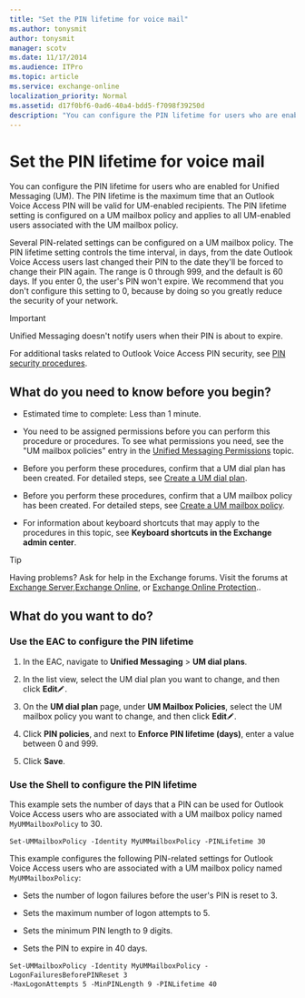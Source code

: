 ```yaml
---
title: "Set the PIN lifetime for voice mail"
ms.author: tonysmit
author: tonysmit
manager: scotv
ms.date: 11/17/2014
ms.audience: ITPro
ms.topic: article
ms.service: exchange-online
localization_priority: Normal
ms.assetid: d17f0bf6-0ad6-40a4-bdd5-f7098f39250d
description: "You can configure the PIN lifetime for users who are enabled for Unified Messaging (UM). The PIN lifetime is the maximum time that an Outlook Voice Access PIN will be valid for UM-enabled recipients. The PIN lifetime setting is configured on a UM mailbox policy and applies to all UM-enabled users associated with the UM mailbox policy."
---
```


# Set the PIN lifetime for voice mail

You can configure the PIN lifetime for users who are enabled for Unified Messaging (UM). The PIN lifetime is the maximum time that an Outlook Voice Access PIN will be valid for UM-enabled recipients. The PIN lifetime setting is configured on a UM mailbox policy and applies to all UM-enabled users associated with the UM mailbox policy.
  
Several PIN-related settings can be configured on a UM mailbox policy. The PIN lifetime setting controls the time interval, in days, from the date Outlook Voice Access users last changed their PIN to the date they'll be forced to change their PIN again. The range is 0 through 999, and the default is 60 days. If you enter 0, the user's PIN won't expire. We recommend that you don't configure this setting to 0, because by doing so you greatly reduce the security of your network.
  
> [!IMPORTANT]
> Unified Messaging doesn't notify users when their PIN is about to expire. 
  
For additional tasks related to Outlook Voice Access PIN security, see [PIN security procedures](pin-security-procedures.md).
  
## What do you need to know before you begin?

- Estimated time to complete: Less than 1 minute.
    
- You need to be assigned permissions before you can perform this procedure or procedures. To see what permissions you need, see the "UM mailbox policies" entry in the [Unified Messaging Permissions](http://technet.microsoft.com/library/d326c3bc-8f33-434a-bf02-a83cc26a5498.aspx) topic. 
    
- Before you perform these procedures, confirm that a UM dial plan has been created. For detailed steps, see [Create a UM dial plan](../../voice-mail-unified-messaging/connect-voice-mail-system/create-um-dial-plan.md).
    
- Before you perform these procedures, confirm that a UM mailbox policy has been created. For detailed steps, see [Create a UM mailbox policy](../../voice-mail-unified-messaging/set-up-voice-mail/create-um-mailbox-policy.md).
    
- For information about keyboard shortcuts that may apply to the procedures in this topic, see **Keyboard shortcuts in the Exchange admin center**.
    
> [!TIP]
> Having problems? Ask for help in the Exchange forums. Visit the forums at [Exchange Server](https://go.microsoft.com/fwlink/p/?linkId=60612),[Exchange Online](https://go.microsoft.com/fwlink/p/?linkId=267542), or [Exchange Online Protection](https://go.microsoft.com/fwlink/p/?linkId=285351).. 
  
## What do you want to do?

### Use the EAC to configure the PIN lifetime

1. In the EAC, navigate to **Unified Messaging** \> **UM dial plans**.
    
2. In the list view, select the UM dial plan you want to change, and then click **Edit**![Edit icon](../../media/ITPro_EAC_EditIcon.gif).
    
3. On the **UM dial plan** page, under **UM Mailbox Policies**, select the UM mailbox policy you want to change, and then click **Edit**![Edit icon](../../media/ITPro_EAC_EditIcon.gif).
    
4. Click **PIN policies**, and next to **Enforce PIN lifetime (days)**, enter a value between 0 and 999. 
    
5. Click **Save**.
    
### Use the Shell to configure the PIN lifetime

This example sets the number of days that a PIN can be used for Outlook Voice Access users who are associated with a UM mailbox policy named  `MyUMMailboxPolicy` to 30. 
  
```
Set-UMMailboxPolicy -Identity MyUMMailboxPolicy -PINLifetime 30
```

This example configures the following PIN-related settings for Outlook Voice Access users who are associated with a UM mailbox policy named  `MyUMMailboxPolicy`:
  
- Sets the number of logon failures before the user's PIN is reset to 3.
    
- Sets the maximum number of logon attempts to 5.
    
- Sets the minimum PIN length to 9 digits.
    
- Sets the PIN to expire in 40 days.
    
```
Set-UMMailboxPolicy -Identity MyUMMailboxPolicy -LogonFailuresBeforePINReset 3
-MaxLogonAttempts 5 -MinPINLength 9 -PINLifetime 40
```


